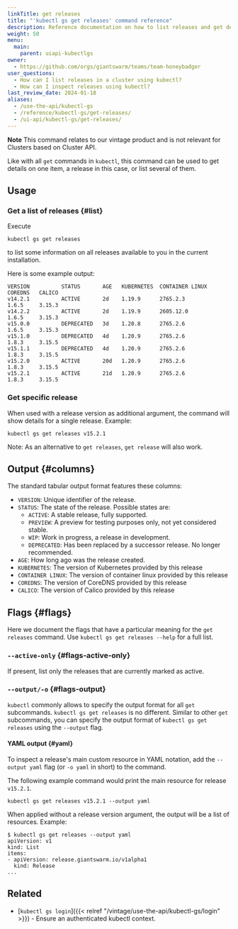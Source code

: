 ```yaml
---
linkTitle: get releases
title: "'kubectl gs get releases' command reference"
description: Reference documentation on how to list releases and get details for a single release using 'kubectl gs'.
weight: 50
menu:
  main:
    parent: uiapi-kubectlgs
owner:
  - https://github.com/orgs/giantswarm/teams/team-honeybadger
user_questions:
  - How can I list releases in a cluster using kubectl?
  - How can I inspect releases using kubectl?
last_review_date: 2024-01-18
aliases:
  - /use-the-api/kubectl-gs
  - /reference/kubectl-gs/get-releases/
  - /ui-api/kubectl-gs/get-releases/
---
```


**Note** This command relates to our vintage product and is not relevant for
Clusters based on Cluster API.

Like with all `get` commands in `kubectl`, this command can be used to get details on one item, a release in this case, or list several of them.

## Usage

### Get a list of releases {#list}

Execute

```nohighlight
kubectl gs get releases
```

to list some information on all releases available to you in the current installation.

Here is some example output:

```nohighlight
VERSION          STATUS       AGE   KUBERNETES  CONTAINER LINUX   COREDNS   CALICO
v14.2.1          ACTIVE       2d    1.19.9      2765.2.3          1.6.5     3.15.3
v14.2.2          ACTIVE       2d    1.19.9      2605.12.0         1.6.5     3.15.3
v15.0.0          DEPRECATED   3d    1.20.8      2765.2.6          1.6.5     3.15.3
v15.1.0          DEPRECATED   4d    1.20.9      2765.2.6          1.8.3     3.15.5
v15.1.1          DEPRECATED   4d    1.20.9      2765.2.6          1.8.3     3.15.5
v15.2.0          ACTIVE       20d   1.20.9      2765.2.6          1.8.3     3.15.5
v15.2.1          ACTIVE       21d   1.20.9      2765.2.6          1.8.3     3.15.5
```

### Get specific release

When used with a release version as additional argument, the command will show details for a single release. Example:

```nohighlight
kubectl gs get releases v15.2.1
```

Note: As an alternative to `get releases`, `get release` will also work.

## Output {#columns}

The standard tabular output format features these columns:

- `VERSION`: Unique identifier of the release.
- `STATUS`: The state of the release. Possible states are:
    - `ACTIVE`: A stable release, fully supported.
    - `PREVIEW`: A preview for testing purposes only, not yet considered stable.
    - `WIP`: Work in progress, a release in development.
    - `DEPRECATED`: Has been replaced by a successor release. No longer recommended.
- `AGE`: How long ago was the release created.
- `KUBERNETES`: The version of Kubernetes provided by this release
- `CONTAINER LINUX`: The version of container linux provided by this release
- `COREDNS`: The version of CoreDNS provided by this release
- `CALICO`: The version of Calico provided by this release

## Flags {#flags}

Here we document the flags that have a particular meaning for the `get releases` command. Use `kubectl gs get releases --help` for a full list.

### `--active-only` {#flags-active-only}

If present, list only the releases that are currently marked as active.

### `--output/-o` {#flags-output}

`kubectl` commonly allows to specify the output format for all `get` subcommands. `kubectl gs get releases` is no different.
Similar to other `get` subcommands, you can specify the output format of `kubectl gs get releases` using the `--output` flag.

#### YAML output {#yaml}

To inspect a release's main custom resource in YAML notation, add the `--output yaml` flag (or `-o yaml` in short) to the command.

The following example command would print the main resource for release `v15.2.1`.

```nohighlight
kubectl gs get releases v15.2.1 --output yaml
```

When applied without a release version argument, the output will be a list of resources. Example:

```nohighlight
$ kubectl gs get releases --output yaml
apiVersion: v1
kind: List
items:
- apiVersion: release.giantswarm.io/v1alpha1
  kind: Release
...
```

## Related

- [`kubectl gs login`]({{< relref "/vintage/use-the-api/kubectl-gs/login" >}}) - Ensure an authenticated kubectl context.
